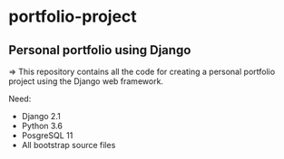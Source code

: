 # portfolio-project
Personal portfolio using Django
------------------------------------------------------------------------------------------------
=> This repository contains all the code for creating a personal portfolio project using the Django web framework.

Need:
- Django 2.1
- Python 3.6
- PosgreSQL 11
- All bootstrap source files
